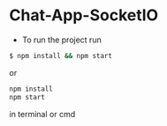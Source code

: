 # Chat-App-SocketIO

* To run the project run
```bash
$ npm install && npm start
```
or
```cmd
npm install
npm start
```


in terminal or cmd

